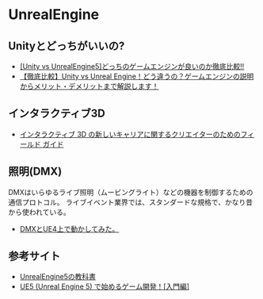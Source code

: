 # UnrealEngine

## Unityとどっちがいいの?
- [[Unity vs UnrealEngine5]どっちのゲームエンジンが良いのか徹底比較!!](https://zenn.dev/daichi_gamedev/articles/unity-vs-unrealengine#%E7%B5%90%E8%AB%96)
- [【徹底比較】Unity vs Unreal Engine！どう違うの？ゲームエンジンの説明からメリット・デメリットまで解説します！](https://www.geekly.co.jp/column/cat-webgame/1903_051/)

## インタラクティブ3D
- [インタラクティブ 3D の新しいキャリアに関するクリエイターのためのフィールド ガイド](https://cdn2.unrealengine.com/epic-ue-creatorsguide-optimized-ja-641f2f6efe3b.pdf)

## 照明(DMX)
DMXはいらゆるライブ照明（ムービングライト）などの機器を制御するための通信プロトコル。
ライブイベント業界では、スタンダードな規格で、かなり昔から使われている。

- [DMXとUE4上で動かしてみた。](https://zenn.dev/taito_otani/scraps/fa798dbdd5c3e7#comment-1c0847187c3856)

## 参考サイト
- [UnrealEngine5の教科書](https://zenn.dev/daichi_gamedev/books/unreal-engine-5)
- [UE5 (Unreal Engine 5) で始めるゲーム開発！[入門編]
](https://zenn.dev/daichi_gamedev/books/unreal-engine-tutorial)